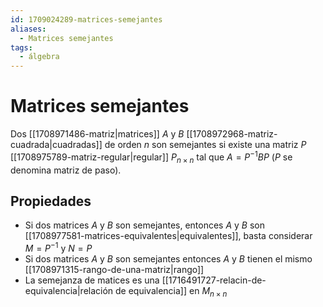 ```yaml
---
id: 1709024289-matrices-semejantes
aliases:
  - Matrices semejantes
tags:
  - álgebra
---
```


# Matrices semejantes

Dos [[1708971486-matriz|matrices]] $A$ y $B$ [[1708972968-matriz-cuadrada|cuadradas]] de orden $n$ son semejantes si existe una matriz $P$ [[1708975789-matriz-regular|regular]] $P_{n \times n}$ tal que $A = P^{-1} B P$ ($P$ se denomina matriz de paso).

## Propiedades

- Si dos matrices $A$ y $B$ son semejantes, entonces $A$ y $B$ son [[1708977581-matrices-equivalentes|equivalentes]], basta considerar $M = P^{-1}$ y $N = P$ 
- Si dos matrices $A$ y $B$ son semejantes entonces $A$ y $B$ tienen el mismo [[1708971315-rango-de-una-matriz|rango]]
- La semejanza de matices es una [[1716491727-relacin-de-equivalencia|relación de equivalencia]] en $M_{n \times n}$
